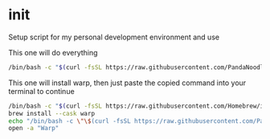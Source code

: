 # init

Setup script for my personal development environment and use

This one will do everything

```bash
/bin/bash -c "$(curl -fsSL https://raw.githubusercontent.com/PandaNoodles418/init/main/setup.sh)"
```

This one will install warp, then just paste the copied command into your terminal to continue

```bash
/bin/bash -c "$(curl -fsSL https://raw.githubusercontent.com/Homebrew/install/HEAD/install.sh)"
brew install --cask warp
echo "/bin/bash -c \"\$(curl -fsSL https://raw.githubusercontent.com/PandaNoodles418/init/main/setup.sh)\"" | pbcopy
open -a "Warp"
```
